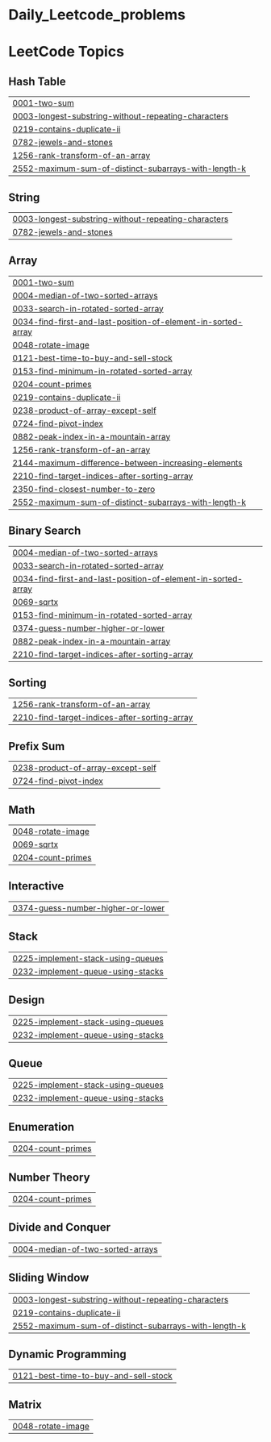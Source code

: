 # Daily_Leetcode_problems
<!---LeetCode Topics Start-->
# LeetCode Topics
## Hash Table
|  |
| ------- |
| [0001-two-sum](https://github.com/yawer-munir/Daily_Leetcode_problems/tree/master/0001-two-sum) |
| [0003-longest-substring-without-repeating-characters](https://github.com/yawer-munir/Daily_Leetcode_problems/tree/master/0003-longest-substring-without-repeating-characters) |
| [0219-contains-duplicate-ii](https://github.com/yawer-munir/Daily_Leetcode_problems/tree/master/0219-contains-duplicate-ii) |
| [0782-jewels-and-stones](https://github.com/yawer-munir/Daily_Leetcode_problems/tree/master/0782-jewels-and-stones) |
| [1256-rank-transform-of-an-array](https://github.com/yawer-munir/Daily_Leetcode_problems/tree/master/1256-rank-transform-of-an-array) |
| [2552-maximum-sum-of-distinct-subarrays-with-length-k](https://github.com/yawer-munir/Daily_Leetcode_problems/tree/master/2552-maximum-sum-of-distinct-subarrays-with-length-k) |
## String
|  |
| ------- |
| [0003-longest-substring-without-repeating-characters](https://github.com/yawer-munir/Daily_Leetcode_problems/tree/master/0003-longest-substring-without-repeating-characters) |
| [0782-jewels-and-stones](https://github.com/yawer-munir/Daily_Leetcode_problems/tree/master/0782-jewels-and-stones) |
## Array
|  |
| ------- |
| [0001-two-sum](https://github.com/yawer-munir/Daily_Leetcode_problems/tree/master/0001-two-sum) |
| [0004-median-of-two-sorted-arrays](https://github.com/yawer-munir/Daily_Leetcode_problems/tree/master/0004-median-of-two-sorted-arrays) |
| [0033-search-in-rotated-sorted-array](https://github.com/yawer-munir/Daily_Leetcode_problems/tree/master/0033-search-in-rotated-sorted-array) |
| [0034-find-first-and-last-position-of-element-in-sorted-array](https://github.com/yawer-munir/Daily_Leetcode_problems/tree/master/0034-find-first-and-last-position-of-element-in-sorted-array) |
| [0048-rotate-image](https://github.com/yawer-munir/Daily_Leetcode_problems/tree/master/0048-rotate-image) |
| [0121-best-time-to-buy-and-sell-stock](https://github.com/yawer-munir/Daily_Leetcode_problems/tree/master/0121-best-time-to-buy-and-sell-stock) |
| [0153-find-minimum-in-rotated-sorted-array](https://github.com/yawer-munir/Daily_Leetcode_problems/tree/master/0153-find-minimum-in-rotated-sorted-array) |
| [0204-count-primes](https://github.com/yawer-munir/Daily_Leetcode_problems/tree/master/0204-count-primes) |
| [0219-contains-duplicate-ii](https://github.com/yawer-munir/Daily_Leetcode_problems/tree/master/0219-contains-duplicate-ii) |
| [0238-product-of-array-except-self](https://github.com/yawer-munir/Daily_Leetcode_problems/tree/master/0238-product-of-array-except-self) |
| [0724-find-pivot-index](https://github.com/yawer-munir/Daily_Leetcode_problems/tree/master/0724-find-pivot-index) |
| [0882-peak-index-in-a-mountain-array](https://github.com/yawer-munir/Daily_Leetcode_problems/tree/master/0882-peak-index-in-a-mountain-array) |
| [1256-rank-transform-of-an-array](https://github.com/yawer-munir/Daily_Leetcode_problems/tree/master/1256-rank-transform-of-an-array) |
| [2144-maximum-difference-between-increasing-elements](https://github.com/yawer-munir/Daily_Leetcode_problems/tree/master/2144-maximum-difference-between-increasing-elements) |
| [2210-find-target-indices-after-sorting-array](https://github.com/yawer-munir/Daily_Leetcode_problems/tree/master/2210-find-target-indices-after-sorting-array) |
| [2350-find-closest-number-to-zero](https://github.com/yawer-munir/Daily_Leetcode_problems/tree/master/2350-find-closest-number-to-zero) |
| [2552-maximum-sum-of-distinct-subarrays-with-length-k](https://github.com/yawer-munir/Daily_Leetcode_problems/tree/master/2552-maximum-sum-of-distinct-subarrays-with-length-k) |
## Binary Search
|  |
| ------- |
| [0004-median-of-two-sorted-arrays](https://github.com/yawer-munir/Daily_Leetcode_problems/tree/master/0004-median-of-two-sorted-arrays) |
| [0033-search-in-rotated-sorted-array](https://github.com/yawer-munir/Daily_Leetcode_problems/tree/master/0033-search-in-rotated-sorted-array) |
| [0034-find-first-and-last-position-of-element-in-sorted-array](https://github.com/yawer-munir/Daily_Leetcode_problems/tree/master/0034-find-first-and-last-position-of-element-in-sorted-array) |
| [0069-sqrtx](https://github.com/yawer-munir/Daily_Leetcode_problems/tree/master/0069-sqrtx) |
| [0153-find-minimum-in-rotated-sorted-array](https://github.com/yawer-munir/Daily_Leetcode_problems/tree/master/0153-find-minimum-in-rotated-sorted-array) |
| [0374-guess-number-higher-or-lower](https://github.com/yawer-munir/Daily_Leetcode_problems/tree/master/0374-guess-number-higher-or-lower) |
| [0882-peak-index-in-a-mountain-array](https://github.com/yawer-munir/Daily_Leetcode_problems/tree/master/0882-peak-index-in-a-mountain-array) |
| [2210-find-target-indices-after-sorting-array](https://github.com/yawer-munir/Daily_Leetcode_problems/tree/master/2210-find-target-indices-after-sorting-array) |
## Sorting
|  |
| ------- |
| [1256-rank-transform-of-an-array](https://github.com/yawer-munir/Daily_Leetcode_problems/tree/master/1256-rank-transform-of-an-array) |
| [2210-find-target-indices-after-sorting-array](https://github.com/yawer-munir/Daily_Leetcode_problems/tree/master/2210-find-target-indices-after-sorting-array) |
## Prefix Sum
|  |
| ------- |
| [0238-product-of-array-except-self](https://github.com/yawer-munir/Daily_Leetcode_problems/tree/master/0238-product-of-array-except-self) |
| [0724-find-pivot-index](https://github.com/yawer-munir/Daily_Leetcode_problems/tree/master/0724-find-pivot-index) |
## Math
|  |
| ------- |
| [0048-rotate-image](https://github.com/yawer-munir/Daily_Leetcode_problems/tree/master/0048-rotate-image) |
| [0069-sqrtx](https://github.com/yawer-munir/Daily_Leetcode_problems/tree/master/0069-sqrtx) |
| [0204-count-primes](https://github.com/yawer-munir/Daily_Leetcode_problems/tree/master/0204-count-primes) |
## Interactive
|  |
| ------- |
| [0374-guess-number-higher-or-lower](https://github.com/yawer-munir/Daily_Leetcode_problems/tree/master/0374-guess-number-higher-or-lower) |
## Stack
|  |
| ------- |
| [0225-implement-stack-using-queues](https://github.com/yawer-munir/Daily_Leetcode_problems/tree/master/0225-implement-stack-using-queues) |
| [0232-implement-queue-using-stacks](https://github.com/yawer-munir/Daily_Leetcode_problems/tree/master/0232-implement-queue-using-stacks) |
## Design
|  |
| ------- |
| [0225-implement-stack-using-queues](https://github.com/yawer-munir/Daily_Leetcode_problems/tree/master/0225-implement-stack-using-queues) |
| [0232-implement-queue-using-stacks](https://github.com/yawer-munir/Daily_Leetcode_problems/tree/master/0232-implement-queue-using-stacks) |
## Queue
|  |
| ------- |
| [0225-implement-stack-using-queues](https://github.com/yawer-munir/Daily_Leetcode_problems/tree/master/0225-implement-stack-using-queues) |
| [0232-implement-queue-using-stacks](https://github.com/yawer-munir/Daily_Leetcode_problems/tree/master/0232-implement-queue-using-stacks) |
## Enumeration
|  |
| ------- |
| [0204-count-primes](https://github.com/yawer-munir/Daily_Leetcode_problems/tree/master/0204-count-primes) |
## Number Theory
|  |
| ------- |
| [0204-count-primes](https://github.com/yawer-munir/Daily_Leetcode_problems/tree/master/0204-count-primes) |
## Divide and Conquer
|  |
| ------- |
| [0004-median-of-two-sorted-arrays](https://github.com/yawer-munir/Daily_Leetcode_problems/tree/master/0004-median-of-two-sorted-arrays) |
## Sliding Window
|  |
| ------- |
| [0003-longest-substring-without-repeating-characters](https://github.com/yawer-munir/Daily_Leetcode_problems/tree/master/0003-longest-substring-without-repeating-characters) |
| [0219-contains-duplicate-ii](https://github.com/yawer-munir/Daily_Leetcode_problems/tree/master/0219-contains-duplicate-ii) |
| [2552-maximum-sum-of-distinct-subarrays-with-length-k](https://github.com/yawer-munir/Daily_Leetcode_problems/tree/master/2552-maximum-sum-of-distinct-subarrays-with-length-k) |
## Dynamic Programming
|  |
| ------- |
| [0121-best-time-to-buy-and-sell-stock](https://github.com/yawer-munir/Daily_Leetcode_problems/tree/master/0121-best-time-to-buy-and-sell-stock) |
## Matrix
|  |
| ------- |
| [0048-rotate-image](https://github.com/yawer-munir/Daily_Leetcode_problems/tree/master/0048-rotate-image) |
<!---LeetCode Topics End-->
